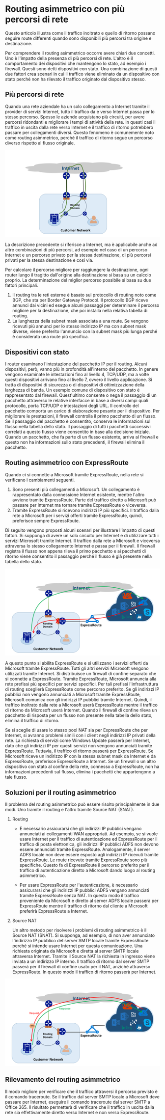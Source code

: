 <properties
   pageTitle="Routing asimmetrico | Microsoft Azure"
   description="Questo articolo illustra i problemi che un cliente può incontrare con il routing asimmetrico in una rete con più collegamenti a una destinazione."
   documentationCenter="na"
   services="expressroute"
   authors="osamazia"
   manager="carmonm"
   editor=""/>
<tags
   ms.service="expressroute"
   ms.devlang="na"
   ms.topic="get-started-article" 
   ms.tgt_pltfrm="na"
   ms.workload="infrastructure-services"
   ms.date="08/23/2016"
   ms.author="osamazia"/>

# Routing asimmetrico con più percorsi di rete

Questo articolo illustra come il traffico inoltrato e quello di ritorno possano seguire route differenti quando sono disponibili più percorsi tra origine e destinazione.

Per comprendere il routing asimmetrico occorre avere chiari due concetti. Uno è l'impatto della presenza di più percorsi di rete. L'altro è il comportamento dei dispositivi che mantengono lo stato, ad esempio i firewall. Questi sono detti dispositivi con stato. Una combinazione di questi due fattori crea scenari in cui il traffico viene eliminato da un dispositivo con stato perché non ha rilevato il traffico originato dal dispositivo stesso.

## Più percorsi di rete

Quando una rete aziendale ha un solo collegamento a Internet tramite il provider di servizi Internet, tutto il traffico da e verso Internet passa per lo stesso percorso. Spesso le aziende acquistano più circuiti, per avere percorsi ridondanti e migliorare i tempi di attività della rete. In questi casi il traffico in uscita dalla rete verso Internet e il traffico di ritorno potrebbero passare per collegamenti diversi. Questo fenomeno è comunemente noto come routing asimmetrico, perché il traffico di ritorno segue un percorso diverso rispetto al flusso originale.

![Routing3](./media/expressroute-asymmetric-routing/AsymmetricRouting3.png)

La descrizione precedente si riferisce a Internet, ma è applicabile anche ad altre combinazioni di più percorsi, ad esempio nel caso di un percorso Internet e un percorso privato per la stessa destinazione, di più percorsi privati per la stessa destinazione e così via.

Per calcolare il percorso migliore per raggiungere la destinazione, ogni router lungo il tragitto dall'origine alla destinazione si basa su un calcolo proprio. La determinazione del miglior percorso possibile si basa su due fattori principali.

1.	Il routing tra le reti esterne è basato sul protocollo di routing noto come BGP, che sta per Border Gateway Protocol. Il protocollo BGP riceve annunci dai vicini ed esegue alcuni passaggi per determinare il percorso migliore per la destinazione, che poi installa nella relativa tabella di routing.
2.	La lunghezza della subnet mask associata a una route. Se vengono ricevuti più annunci per lo stesso indirizzo IP ma con subnet mask diverse, viene preferito l'annuncio con la subnet mask più lunga perché è considerata una route più specifica.

## Dispositivi con stato

I router esaminano l'intestazione del pacchetto IP per il routing. Alcuni dispositivi, però, vanno più in profondità all'interno del pacchetto. In genere vengono esaminate le intestazioni fino al livello 4, TCP/UDP, ma a volte questi dispositivi arrivano fino al livello 7, ovvero il livello applicazione. Si tratta di dispositivi di sicurezza o di dispositivi di ottimizzazione della larghezza di banda. Un esempio comune di dispositivo con stato è rappresentato dal firewall. Quest'ultimo consente o nega il passaggio di un pacchetto attraverso le relative interfacce in base a diversi campi quali protocollo, porta TCP/UDP e intestazioni degli URL. Il controllo del pacchetto comporta un carico di elaborazione pesante per il dispositivo. Per migliorare le prestazioni, il firewall controlla il primo pacchetto di un flusso. Se il passaggio del pacchetto è consentito, conserva le informazioni sul flusso nella tabella dello stato. Il passaggio di tutti i pacchetti successivi correlati a questo flusso viene consentito in base alla decisione iniziale. Quando un pacchetto, che fa parte di un flusso esistente, arriva al firewall e questo non ha informazioni sullo stato precedenti, il firewall elimina il pacchetto.

## Routing asimmetrico con ExpressRoute

Quando ci si connette a Microsoft tramite ExpressRoute, nella rete si verificano i cambiamenti seguenti.

1.	Sono presenti più collegamenti a Microsoft. Un collegamento è rappresentato dalla connessione Internet esistente, mentre l'altro avviene tramite ExpressRoute. Parte del traffico diretto a Microsoft può passare per Internet ma tornare tramite ExpressRoute o viceversa.
2.	Tramite ExpressRoute si ricevono indirizzi IP più specifici. Il traffico dalla rete a Microsoft per i servizi offerti tramite ExpressRoute, quindi, preferisce sempre ExpressRoute.

Di seguito vengono proposti alcuni scenari per illustrare l'impatto di questi fattori. Si supponga di avere un solo circuito per Internet e di utilizzare tutti i servizi Microsoft tramite Internet. Il traffico dalla rete a Microsoft e viceversa attraversa lo stesso collegamento Internet e passa per il firewall. Il firewall registra il flusso non appena rileva il primo pacchetto e ai pacchetti di ritorno viene consentito il passaggio perché il flusso è già presente nella tabella dello stato.

![Routing1](./media/expressroute-asymmetric-routing/AsymmetricRouting1.png)


A questo punto si abilita ExpressRoute e si utilizzano i servizi offerti da Microsoft tramite ExpressRoute. Tutti gli altri servizi Microsoft vengono utilizzati tramite Internet. Si distribuisce un firewall di confine separato che si connette a ExpressRoute. Tramite ExpressRoute, Microsoft annuncia alla rete prefissi più specifici per servizi specifici. Per tali prefissi l'infrastruttura di routing sceglierà ExpressRoute come percorso preferito. Se gli indirizzi IP pubblici non vengono annunciati a Microsoft tramite ExpressRoute, Microsoft comunica con gli indirizzi IP pubblici tramite Internet. Quindi, il traffico inoltrato dalla rete a Microsoft userà ExpressRoute mentre il traffico di ritorno da Microsoft userà Internet. Quando il firewall di confine rileva un pacchetto di risposta per un flusso non presente nella tabella dello stato, elimina il traffico di ritorno.

Se si sceglie di usare lo stesso pool NAT sia per ExpressRoute che per Internet, si avranno problemi simili con i client negli indirizzi IP privati della rete. La richiesta di servizi come Windows Update passerà per Internet, dato che gli indirizzi IP per questi servizi non vengono annunciati tramite ExpressRoute. Tuttavia, il traffico di ritorno passerà per ExpressRoute. Se Microsoft riceve un indirizzo IP con la stessa subnet mask da Internet e da ExpressRoute, preferisce ExpressRoute a Internet. Se un firewall o un altro dispositivo con stato al confine della rete, connesso a ExpressRoute, non ha informazioni precedenti sul flusso, elimina i pacchetti che appartengono a tale flusso.

## Soluzioni per il routing asimmetrico

Il problema del routing asimmetrico può essere risolto principalmente in due modi. Uno tramite il routing e l'altro tramite Source NAT (SNAT).

1. Routing

    - È necessario assicurarsi che gli indirizzi IP pubblici vengano annunciati ai collegamenti WAN appropriati. Ad esempio, se si vuole usare Internet per il traffico di autenticazione ed ExpressRoute per il traffico di posta elettronica, gli indirizzi IP pubblici ADFS non devono essere annunciati tramite ExpressRoute. Analogamente, il server ADFS locale non deve essere esposto agli indirizzi IP ricevuti tramite ExpressRoute. Le route ricevute tramite ExpressRoute sono più specifiche. Questo fa di ExpressRoute il percorso preferito per il traffico di autenticazione diretto a Microsoft dando luogo al routing asimmetrico.

    - Per usare ExpressRoute per l'autenticazione, è necessario assicurarsi che gli indirizzi IP pubblici ADFS vengano annunciati tramite ExpressRoute senza NAT. In questo modo il traffico proveniente da Microsoft e diretto al server ADFS locale passerà per ExpressRoute mentre il traffico di ritorno dal cliente a Microsoft preferirà ExpressRoute a Internet.

2. Source NAT

	Un altro metodo per risolvere i problemi di routing asimmetrico è il Source NAT (SNAT). Si supponga, ad esempio, di non aver annunciato l'indirizzo IP pubblico del server SMTP locale tramite ExpressRoute perché si intende usare Internet per questa comunicazione. Una richiesta originata da Microsoft e diretta al server SMTP locale attraversa Internet. Tramite il Source NAT la richiesta in ingresso viene inviata a un indirizzo IP interno. Il traffico di ritorno dal server SMTP passerà per il firewall di confine usato per il NAT, anziché attraverso ExpressRoute. In questo modo il traffico di ritorno passerà per Internet.


![Routing2](./media/expressroute-asymmetric-routing/AsymmetricRouting2.png)

## Rilevamento del routing asimmetrico

Il modo migliore per verificare che il traffico attraversi il percorso previsto è il comando traceroute. Se il traffico dal server SMTP locale a Microsoft deve passare per Internet, eseguire il comando traceroute dal server SMTP a Office 365. Il risultato permetterà di verificare che il traffico in uscita dalla rete sia effettivamente diretto verso Internet e non verso ExpressRoute.

<!---HONumber=AcomDC_0824_2016-->